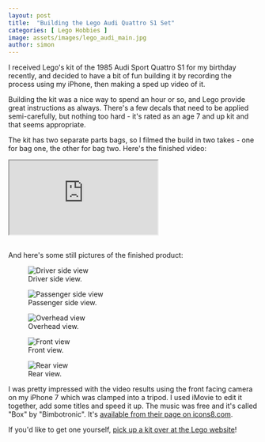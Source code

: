 ```yaml
---
layout: post
title:  "Building the Lego Audi Quattro S1 Set"
categories: [ Lego Hobbies ]
image: assets/images/lego_audi_main.jpg
author: simon
---
```


I received Lego's kit of the 1985 Audi Sport Quattro S1 for my birthday recently, and decided to have a bit of fun building it by recording the process using my iPhone, then making a sped up video of it.  

Building the kit was a nice way to spend an hour or so, and Lego provide great instructions as always.  There's a few decals that need to be applied semi-carefully, but nothing too hard - it's rated as an age 7 and up kit and that seems appropriate.

The kit has two separate parts bags, so I filmed the build in two takes - one for bag one, the other for bag two.  Here's the finished video:

<div class="embed-responsive embed-responsive-16by9">
  <iframe class="embed-responsive-item" src="https://www.youtube.com/embed/WaYKTL15rSA" allowfullscreen></iframe>
</div><br/>

And here's some still pictures of the finished product:

<div class="slick-carousel">
    <div>
        <figure class="figure">
        <img src="{{ site.baseurl }}/assets/images/lego_audi_1.jpg" class="figure-img img-fluid" alt="Driver side view">
        <figcaption class="figure-caption text-center">Driver side view.</figcaption>
        </figure>
    </div>
    <div>
        <figure class="figure">
        <img src="{{ site.baseurl }}/assets/images/lego_audi_2.jpg" class="figure-img img-fluid" alt="Passenger side view">
        <figcaption class="figure-caption text-center">Passenger side view.</figcaption>
        </figure>
    </div>
    <div>
        <figure class="figure">
        <img src="{{ site.baseurl }}/assets/images/lego_audi_3.jpg" class="figure-img img-fluid" alt="Overhead view">
        <figcaption class="figure-caption text-center">Overhead view.</figcaption>
        </figure>
    </div>
    <div>
        <figure class="figure">
        <img src="{{ site.baseurl }}/assets/images/lego_audi_4.jpg" class="figure-img img-fluid" alt="Front view">
        <figcaption class="figure-caption text-center">Front view.</figcaption>
        </figure>
    </div>
    <div>
        <figure class="figure">
        <img src="{{ site.baseurl }}/assets/images/lego_audi_5.jpg" class="figure-img img-fluid" alt="Rear view">
        <figcaption class="figure-caption text-center">Rear view.</figcaption>
        </figure>
    </div>
</div>

I was pretty impressed with the video results using the front facing camera on my iPhone 7 which was clamped into a tripod.  I used iMovie to edit it together, add some titles and speed it up.  The music was free and it's called "Box" by "Bimbotronic".  It's [available from their page on icons8.com](https://icons8.com/music/author/bimbotronic).

If you'd like to get one yourself, [pick up a kit over at the Lego website](https://www.lego.com/en-us/product/1985-audi-sport-quattro-s1-76897)!
